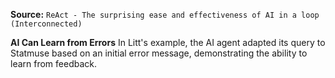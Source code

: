 **Source:** `ReAct - The surprising ease and effectiveness of AI in a loop (Interconnected)`

**AI Can Learn from Errors**
In Litt's example, the AI agent adapted its query to Statmuse based on an initial error message, demonstrating the ability to learn from feedback.

